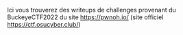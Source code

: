 Ici vous trouverez des writeups de challenges provenant du BuckeyeCTF2022 du site https://pwnoh.io/ (site officiel https://ctf.osucyber.club/)
